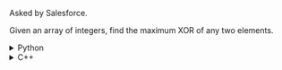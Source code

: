 Asked by Salesforce.

Given an array of integers, find the maximum XOR of any two elements.

<details>
<summary>Python</summary>

```python
def max_xor(a):
    max_ = 0
    
    for i in range(len(a)):
        for j in range(i+1, len(a)):
            max_ = max(max_, a[i] ^ a[j])

    return max_
    
if __name__ == "__main__":
    
    a = [1, 2, 3, 4, 5]
    print(max_xor(a))
```
</details>

<details>
<summary>C++</summary>

```cpp
#include <iostream>
#include <vector>
#include <algorithm>
using namespace std;

int max_xor(vector<int>& a) {
    int max_ = 0;
    
    for (int i=0; i < a.size(); i++) {
        for (int j=i+1; j < a.size(); j++) {
            max_ = max(max_, a[i] ^ a[j]);
        }
    }
    
    return max_;
}    
    
int main() {
    vector<int> a = {1, 2, 3, 4, 5};
    
    cout << max_xor(a) << endl;
    return 0;
}
```
</details>
